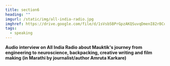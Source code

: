 ```yaml
---
title: section6
heading: ""
imgurl: /static/img/all-india-radio.jpg
imghref: https://drive.google.com/file/d/1sVsb5BPrGpzAKQSuvqDmenI82rBCur9J/view?usp=sharing
tags:
  - speaking
---
```

**Audio interview on All India Radio about Mauktik's journey from engineering to neuroscience, backpacking, creative writing and film making (in Marathi by journalist/author Amruta Karkare)**